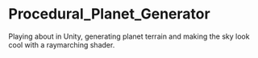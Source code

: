 # Procedural_Planet_Generator
Playing about in Unity, generating planet terrain and making the sky look cool with a raymarching shader.
